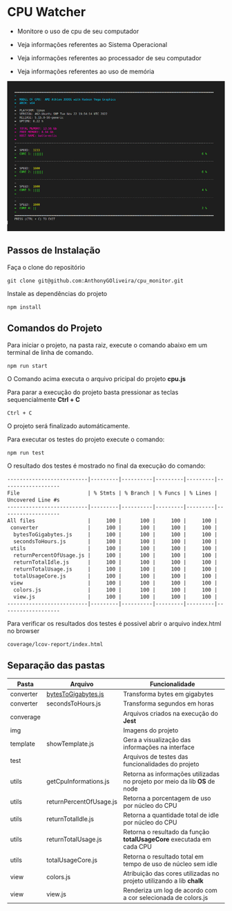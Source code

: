 # CPU Watcher

* Monitore o uso de cpu de seu computador

* Veja informações referentes ao Sistema Operacional

* Veja informações referentes ao processador de seu computador

* Veja informações referentes ao uso de memória

<img src="./img/cpu_monitor.jpeg" alt="Imagen do projeto executando">

## Passos de Instalação

Faça o clone do repositório

```
git clone git@github.com:AnthonyGOliveira/cpu_monitor.git
```

Instale as dependências do projeto

```
npm install
```

## Comandos do Projeto

Para iniciar o projeto, na pasta raiz, execute o comando abaixo em um terminal de linha de comando.

```
npm run start
```
O Comando acima executa o arquivo pricipal do projeto __cpu.js__

Para parar a execução do projeto basta pressionar as teclas sequencialmente __Ctrl + C__
```
Ctrl + C
```
O projeto será finalizado automáticamente.

Para executar os testes do projeto execute o comando:

```
npm run test
```
O resultado dos testes é mostrado no final da execução do comando:
```
--------------------------|---------|----------|---------|---------|-------------------
File                      | % Stmts | % Branch | % Funcs | % Lines | Uncovered Line #s 
--------------------------|---------|----------|---------|---------|-------------------
All files                 |     100 |      100 |     100 |     100 |                   
 converter                |     100 |      100 |     100 |     100 |                   
  bytesToGigabytes.js     |     100 |      100 |     100 |     100 |                   
  secondsToHours.js       |     100 |      100 |     100 |     100 |                   
 utils                    |     100 |      100 |     100 |     100 |                   
  returnPercentOfUsage.js |     100 |      100 |     100 |     100 |                   
  returnTotalIdle.js      |     100 |      100 |     100 |     100 |                   
  returnTotalUsage.js     |     100 |      100 |     100 |     100 |                   
  totalUsageCore.js       |     100 |      100 |     100 |     100 |                   
 view                     |     100 |      100 |     100 |     100 |                   
  colors.js               |     100 |      100 |     100 |     100 |                   
  view.js                 |     100 |      100 |     100 |     100 |                   
--------------------------|---------|----------|---------|---------|-------------------
```
Para verificar os resultados dos testes é possivel abrir o arquivo index.html no browser
```
coverage/lcov-report/index.html
```
## Separação das pastas

| Pasta                             | Arquivo                           | Funcionalidade                |
| ----------------------------------|-----------------------------------|-------------------------------| 
| converter                         |<a href="https://github.com/AnthonyGOliveira/cpu_monitor/blob/main/converter/bytesToGigabytes.js">bytesToGigabytes.js<a>                |Transforma bytes em gigabytes  |
| converter                         |secondsToHours.js                  |Transforma segundos em horas   |
| converage                         |                                   |Arquivos criados na execução do __Jest__  |
| img                               |                                   |Imagens do projeto  |
| template                          |showTemplate.js                    |Gera a visualização das informações na interface  |
| test                              |                                   |Arquivos de testes das funcionalidades do projeto  |
| utils                             |getCpuInformations.js              |Retorna as informações utilizadas no projeto por meio da lib __OS__ de node  |
| utils                             |returnPercentOfUsage.js            |Retorna a porcentagem de uso por núcleo do CPU  |
| utils                             |returnTotalIdle.js                 |Retorna a quantidade total de idle por núcleo do CPU  |
| utils                             |returnTotalUsage.js                |Retorna o resultado da função __totalUsageCore__ executada em cada CPU |
| utils                             |totalUsageCore.js                  |Retorna o resultado total em tempo de uso de núcleo sem idle  |
| view                              |colors.js                          |Atribuição das cores utilizadas no projeto utilizando a lib __chalk__  |
| view                              |view.js                            |Renderiza um log de acordo com a cor selecionada de colors.js|
